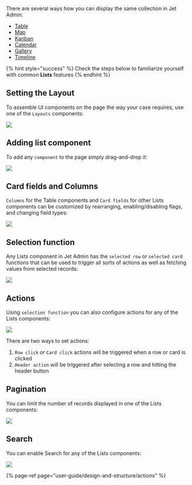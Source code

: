 There are several ways how you can display the same collection in Jet Admin:

* [Table](user-guide/components/lists/table) 
* [Map](user-guide/components/lists/map)
* [Kanban](user-guide/components/lists/kanban)
* [Calendar](user-guide/components/lists/calendar)
* [Gallery](user-guide/components/lists/gallery)
* [Timeline](user-guide/components/lists/timeline)

{% hint style="success" %}
Check the steps below to familiarize yourself with common **Lists** features
{% endhint %}

## Setting the Layout

To assemble UI components on the page the way your case requires, use one of the `Layouts` components:

![](https://gblobscdn.gitbook.com/assets%2F-LQ08RFAKZvFADEiXKFy%2F-MiRb5WVmPcNZ9l6FtwI%2F-MiRdvp34jiD2Q-AVGcn%2FLists2.gif?alt=media&token=9f0d0f72-60eb-47e0-a46a-f7382fc13b49)

## Adding list component

To add any `component` to the page simply drag-and-drop it:

![](https://gblobscdn.gitbook.com/assets%2F-LQ08RFAKZvFADEiXKFy%2F-MiRb5WVmPcNZ9l6FtwI%2F-MiRcUjpqTyP0QQH5vMA%2FLists1.gif?alt=media&token=aaf5cf29-293e-4b13-a90b-da6c7e8ea923)

## Card fields and Columns

`Columns` for the Table components and `Card fields` for other Lists components can be customized by rearranging, enabling/disabling flags, and changing field types:

![](https://gblobscdn.gitbook.com/assets%2F-LQ08RFAKZvFADEiXKFy%2F-MiRiVAvn3Bg4Rkbi-cN%2F-MiRmmT4tr55F0JTebjV%2FLists3.gif?alt=media&token=64d59b21-ef8d-4ab7-bf13-7dece57ffd2b)

## Selection function

Any Lists component in Jet Admin has the `selected row` or `selected card` functions that can be used to trigger all sorts of actions as well as fetching values from selected records:

![](https://gblobscdn.gitbook.com/assets%2F-LQ08RFAKZvFADEiXKFy%2F-MiRUWKf0L5TayDlsVYO%2F-MiRWERb_hLVtOa7Z6y-%2FComponents6.gif?alt=media&token=b9b29c78-5455-43e6-ad98-4976510f167c)

## Actions

Using `selection function` you can also configure actions for any of the Lists components:

![](https://gblobscdn.gitbook.com/assets%2F-LQ08RFAKZvFADEiXKFy%2F-MiRo5Ik_M8LGmlbdyac%2F-MiRr6oiSd_kbGjUknNg%2FLists5.gif?alt=media&token=74fe276f-eee4-4630-889e-2e5c0562fc0a)

There are two ways to set actions:

1. `Row click` or `Card click` actions will be triggered when a row or card is clicked
2. `Header action` will be triggered after selecting a row and hitting the header button

## Pagination

You can limit the number of records displayed in one of the Lists components: 

![](https://gblobscdn.gitbook.com/assets%2F-LQ08RFAKZvFADEiXKFy%2F-MiRiVAvn3Bg4Rkbi-cN%2F-MiRnptEWvcxZTptceOb%2FLists4.gif?alt=media&token=772db42d-5034-4a98-b792-70dd5460da69)

## Search

You can enable Search for any of the Lists components:

![](https://gblobscdn.gitbook.com/assets%2F-LQ08RFAKZvFADEiXKFy%2F-MiRo5Ik_M8LGmlbdyac%2F-MiRobE1CltCURSHe6CU%2FComponents8.gif?alt=media&token=fd6aafaf-09f3-489f-b932-dfdaeeb4fdab)

{% page-ref page="user-guide/design-and-structure/actions" %}

